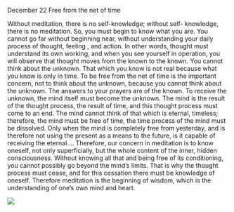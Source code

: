 December 22
Free from the net of time

Without meditation, there is no self-knowledge; without self- knowledge, there is no meditation. So, you must begin to know what you are. You cannot go far without beginning near, without understanding your daily process of thought, feeling , and action. In other words, thought must understand its own working, and when you see yourself in operation, you will observe that thought moves from the known to the known. You cannot think about the unknown. That which you know is not real because what you know is only in time. To be free from the net of time is the important concern, not to think about the unknown, because you cannot think about the unknown. The answers to your prayers are of the known. To receive the unknown, the mind itself must become the unknown. The mind is the result of the thought process, the result of time, and this thought process must come to an end. The mind cannot think of that which is eternal, timeless; therefore, the mind must be free of time, the time process of the mind must be dissolved. Only when the mind is completely free from yesterday, and is therefore not using the present as a means to the future, is it capable of receiving the eternal....
Therefore, our concern in meditation is to know oneself, not only superficially, but the whole content of the inner, hidden consciousness.
Without knowing all that and being free of its conditioning, you cannot possibly go beyond the mind’s limits. That is why the thought process must cease, and for this cessation there must be knowledge of oneself.
 Therefore meditation is the beginning of wisdom, which is the understanding of one’s own mind and heart.

![](https://mermaid.ink/img/pako:eNpdVNtuGjEQ_ZWRX_oCESSwIVSqRLkkaUJCAlHVLnkw7ACr7trI9qalBKm_0d_rl9QzuxsIb76cc-bMxd6KuY5QtMXSyPUKJr2PUwXQCYcYxU66WKtnqFY_wedwjMmieqP0zwSjJT4zjK-62ycVobFOqihWS9ALmKx0tly5CgwQEzqrQGdOYjuidZnWO6IVHBgZPUdrGdljZD-8n1k0L2yH5MkKxAru12hyjwTuM_h1KkqlVL-ghYXRKfzwvhU4nS-m4hUGIeWSMwclk48gtqC0A4MyIeRl-OhXsdsw9rLEFoeE9lYmcYoEvgppxcirNz8aZuh9IOZmFDouUkG5Dgf-KtIps673-nOMX6gyboXwpN6cfwmLDeO_7LNGSGMVQZpZ5wPOdYrH1Jtw6BHMuyl5dEJJENSgzRJ30EFY590gcm_fkYMiF4A8KqqIkLdhv4hyW8J7sbU64XQo7zeaD0UGuHTvisa29jX7htahieSGkMNw5J2ichxjWFLufNMyW1asgIC0ICFFqSz1f5C5zHDZ78J8zRp3pUZXruUsQfJl3jWg78OrfCDuw2Jz8AhGR9N8rRQa6Gpl57HOrKJc_c55RzzZo8ORI0InScBzfeNox4l7D7GzMNdekqbcX1D4h3fz8lAKXWoiznDj4eyYhuHfn78Wkjj1OkR95P5_sHBLR8x_LPkDbYBawg-qQgoGy1niZ8Pvnkxpn41_gSQ4DrslhdXGrNbZ12USfo1t6XVSxjr6MBSyT3p7PMFUhxVK4yjEE3vmsys6exYVkaJJZRz5b2tLulPh3dJjavtlhAvph3gqpmrnoTJzerxRc9F2JsOKyNaRdNiLpf_wUtFeyMT607VUor0Vv0S7XmucNOuNIGgEZ7WL81rtvCI2ol2t15snwUXQaLVqQbN-GtSbu4r4rbXXqJ_Uzpqt1sVpM2g1aq3zoIzS933TpoyMvBvm3y3_uhz3O2sQZPcfsRXWpA?type=png) 